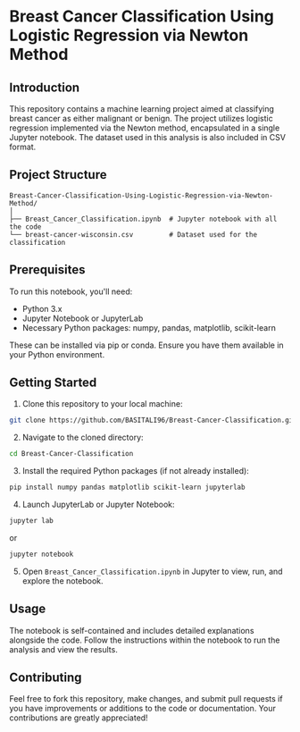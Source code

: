 # Breast Cancer Classification Using Logistic Regression via Newton Method

## Introduction
This repository contains a machine learning project aimed at classifying breast cancer as either malignant or benign. The project utilizes logistic regression implemented via the Newton method, encapsulated in a single Jupyter notebook. The dataset used in this analysis is also included in CSV format.

## Project Structure
```
Breast-Cancer-Classification-Using-Logistic-Regression-via-Newton-Method/
│
├── Breast_Cancer_Classification.ipynb  # Jupyter notebook with all the code
└── breast-cancer-wisconsin.csv         # Dataset used for the classification
```

## Prerequisites
To run this notebook, you'll need:
- Python 3.x
- Jupyter Notebook or JupyterLab
- Necessary Python packages: numpy, pandas, matplotlib, scikit-learn

These can be installed via pip or conda. Ensure you have them available in your Python environment.

## Getting Started

1. Clone this repository to your local machine:
```bash
git clone https://github.com/BASITALI96/Breast-Cancer-Classification.git
```

2. Navigate to the cloned directory:
```bash
cd Breast-Cancer-Classification
```

3. Install the required Python packages (if not already installed):
```bash
pip install numpy pandas matplotlib scikit-learn jupyterlab
```

4. Launch JupyterLab or Jupyter Notebook:
```bash
jupyter lab
```
or
```bash
jupyter notebook
```

5. Open `Breast_Cancer_Classification.ipynb` in Jupyter to view, run, and explore the notebook.

## Usage
The notebook is self-contained and includes detailed explanations alongside the code. Follow the instructions within the notebook to run the analysis and view the results.

## Contributing
Feel free to fork this repository, make changes, and submit pull requests if you have improvements or additions to the code or documentation. Your contributions are greatly appreciated!
